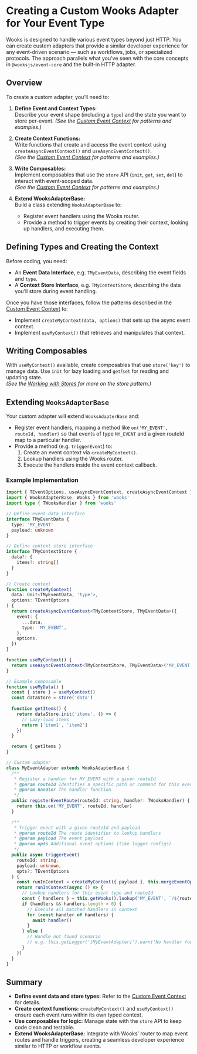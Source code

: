 
# Creating a Custom Wooks Adapter for Your Event Type

Wooks is designed to handle various event types beyond just HTTP. You can create custom adapters that provide a similar developer experience for any event-driven scenario — such as workflows, jobs, or specialized protocols. The approach parallels what you’ve seen with the core concepts in `@wooksjs/event-core` and the built-in HTTP adapter.

## Overview

To create a custom adapter, you’ll need to:

1. **Define Event and Context Types:**  
   Describe your event shape (including a `type`) and the state you want to store per-event.
   *(See the [Custom Event Context](/wooks/advanced/custom-context#_1-define-the-event-and-store-interfaces) for patterns and examples.)*

2. **Create Context Functions:**  
   Write functions that create and access the event context using `createAsyncEventContext()` and `useAsyncEventContext()`.  
   *(See the [Custom Event Context](/wooks/advanced/custom-context#_2-create-context-creation-and-usage-functions) for patterns and examples.)*

3. **Write Composables:**  
   Implement composables that use the `store` API (`init`, `get`, `set`, `del`) to interact with event-scoped data.  
   *(See the [Custom Event Context](/wooks/advanced/custom-context#_3-create-composables-using-the-store-api) for patterns and examples.)*

4. **Extend WooksAdapterBase:**  
   Build a class extending `WooksAdapterBase` to:
   - Register event handlers using the Wooks router.
   - Provide a method to trigger events by creating their context, looking up handlers, and executing them.

## Defining Types and Creating the Context

Before coding, you need:

- An **Event Data Interface**, e.g. `TMyEventData`, describing the event fields and `type`.
- A **Context Store Interface**, e.g. `TMyContextStore`, describing the data you’ll store during event handling.

Once you have those interfaces, follow the patterns described in the [Custom Event Context](/wooks/advanced/custom-context) to:

- Implement `createMyContext(data, options)` that sets up the async event context.
- Implement `useMyContext()` that retrieves and manipulates that context.

## Writing Composables

With `useMyContext()` available, create composables that use `store('key')` to manage data. Use `init` for lazy loading and `get`/`set` for reading and updating state.  
*(See the [Working with Stores](/wooks/advanced/wooks-context#working-with-stores) for more on the store pattern.)*

## Extending `WooksAdapterBase`

Your custom adapter will extend `WooksAdapterBase` and:

- Register event handlers, mapping a method like `on('MY_EVENT', routeId, handler)` so that events of type `MY_EVENT` and a given routeId map to a particular handler.
- Provide a method (e.g. `triggerEvent`) to:
  1. Create an event context via `createMyContext()`.
  2. Lookup handlers using the Wooks router.
  3. Execute the handlers inside the event context callback.

### Example Implementation

```ts
import { TEventOptions, useAsyncEventContext, createAsyncEventContext } from '@wooksjs/event-core'
import { WooksAdapterBase, Wooks } from 'wooks'
import type { TWooksHandler } from 'wooks'

// Define event data interface
interface TMyEventData {
  type: 'MY_EVENT'
  payload: unknown
}

// Define context store interface
interface TMyContextStore {
  data?: {
    items?: string[]
  }
}

// Create context
function createMyContext(
  data: Omit<TMyEventData, 'type'>,
  options: TEventOptions
) {
  return createAsyncEventContext<TMyContextStore, TMyEventData>({
    event: {
      ...data,
      type: 'MY_EVENT',
    },
    options,
  })
}

function useMyContext() {
  return useAsyncEventContext<TMyContextStore, TMyEventData>('MY_EVENT')
}

// Example composable
function useMyData() {
  const { store } = useMyContext()
  const dataStore = store('data')
  
  function getItems() {
    return dataStore.init('items', () => {
      // Lazy-load items
      return ['item1', 'item2']
    })
  }

  return { getItems }
}

// Custom adapter
class MyEventAdapter extends WooksAdapterBase {
  /**
   * Register a handler for MY_EVENT with a given routeId.
   * @param routeId Identifies a specific path or command for this event type
   * @param handler The handler function
   */
  public registerEventRoute(routeId: string, handler: TWooksHandler) {
    return this.on('MY_EVENT', routeId, handler)
  }

  /**
   * Trigger event with a given routeId and payload.
   * @param routeId The route identifier to lookup handlers
   * @param payload The event payload
   * @param opts Additional event options (like logger configs)
   */
  public async triggerEvent(
    routeId: string,
    payload: unknown,
    opts?: TEventOptions
  ) {
    const runInContext = createMyContext({ payload }, this.mergeEventOptions(opts))
    return runInContext(async () => {
      // Lookup handlers for this event type and routeId
      const { handlers } = this.getWooks().lookup('MY_EVENT', `/${routeId}`)
      if (handlers && handlers.length > 0) {
        // Execute all matched handlers in context
        for (const handler of handlers) {
          await handler()
        }
      } else {
        // Handle not found scenario
        // e.g. this.getLogger('[MyEventAdapter]').warn('No handler found for route', routeId)
      }
    })
  }
}
```

## Summary

- **Define event data and store types:** Refer to the [Custom Event Context](/wooks/advanced/custom-context) for details.
- **Create context functions:** `createMyContext()` and `useMyContext()` ensure each event runs within its own typed context.
- **Use composables for logic:** Manage state with the `store` API to keep code clean and testable.
- **Extend WooksAdapterBase:** Integrate with Wooks’ router to map event routes and handle triggers, creating a seamless developer experience similar to HTTP or workflow events.
